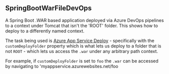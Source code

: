 ## SpringBootWarFileDevOps

A Spring Boot .WAR based application deployed via Azure DevOps pipelines to a context under Tomcat that isn't the 'ROOT' folder. This shows how to deploy to a differently named context.

The task being used is [Azure App Service Deploy](https://github.com/microsoft/azure-pipelines-tasks/blob/master/Tasks/AzureRmWebAppDeploymentV4/README.md#deployment) - specifically with the `customDeployFolder` property which is what lets us deploy to a folder that is not `ROOT` - which lets us access the `.war` under any arbitrary path context.

For example, if `customDeployFolder` is set to `foo` the `.war` can be accessed by navigating to 'myappservice.azurewebsites.net/foo
